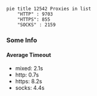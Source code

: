 
```mermaid
pie title 12542 Proxies in list
    "HTTP" : 9703
    "HTTPS": 855
    "SOCKS" : 2159
```

### Some Info
#### Average Timeout

- mixed: 2.1s
- http: 0.7s
- https: 8.2s
- socks: 4.4s